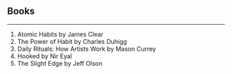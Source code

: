 ## Books 
-------------------------------------------------------------------------------
1. Atomic Habits by James Clear
2. The Power of Habit by Charles Duhigg
3. Daily Rituals: How Artists Work by Mason Currey
4. Hooked by Nir Eyal
5. The Slight Edge by Jeff Olson
